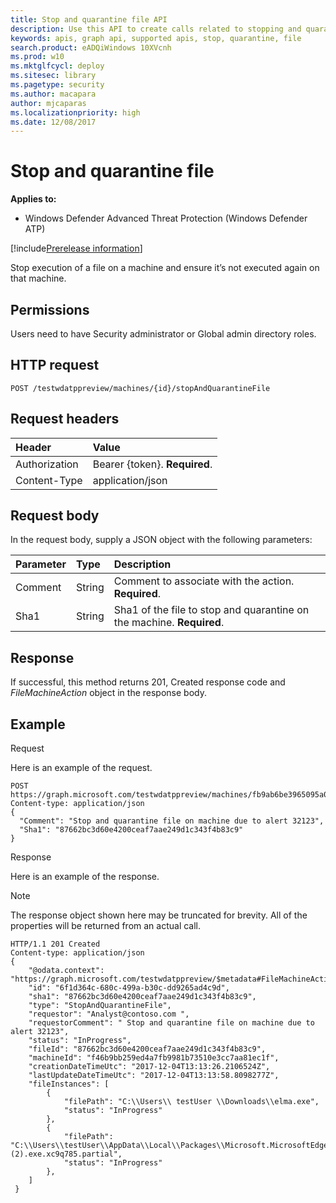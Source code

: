 ```yaml
---
title: Stop and quarantine file API
description: Use this API to create calls related to stopping and quarantining a file.
keywords: apis, graph api, supported apis, stop, quarantine, file
search.product: eADQiWindows 10XVcnh
ms.prod: w10
ms.mktglfcycl: deploy
ms.sitesec: library
ms.pagetype: security
ms.author: macapara
author: mjcaparas
ms.localizationpriority: high
ms.date: 12/08/2017
---
```


# Stop and quarantine file

**Applies to:**

- Windows Defender Advanced Threat Protection (Windows Defender ATP)

[!include[Prerelease information](prerelease.md)]

Stop execution of a file on a machine and ensure it’s not executed again on that machine.

## Permissions
Users need to have Security administrator or Global admin directory roles.

## HTTP request
```
POST /testwdatppreview/machines/{id}/stopAndQuarantineFile
```

## Request headers

Header | Value 
:---|:---
Authorization | Bearer {token}. **Required**.
Content-Type	| application/json

## Request body
In the request body, supply a JSON object with the following parameters:

Parameter |	Type	| Description
:---|:---|:---
Comment |	String |	Comment to associate with the action. **Required**.
Sha1 |	String	 | Sha1 of the file to stop and quarantine on the machine. **Required**.

## Response
If successful, this method returns 201, Created response code and _FileMachineAction_ object in the response body.


## Example

Request

Here is an example of the request.

```
POST https://graph.microsoft.com/testwdatppreview/machines/fb9ab6be3965095a09c057be7c90f0a2/stopAndQuarantineFile
Content-type: application/json
{
  "Comment": "Stop and quarantine file on machine due to alert 32123",
  "Sha1": "87662bc3d60e4200ceaf7aae249d1c343f4b83c9"
}

```
Response

Here is an example of the response.

>[!NOTE]
>The response object shown here may be truncated for brevity. All of the properties will be returned from an actual call.

```
HTTP/1.1 201 Created
Content-type: application/json
{
    "@odata.context": "https://graph.microsoft.com/testwdatppreview/$metadata#FileMachineActions/$entity",
    "id": "6f1d364c-680c-499a-b30c-dd9265ad4c9d",
    "sha1": "87662bc3d60e4200ceaf7aae249d1c343f4b83c9",
    "type": "StopAndQuarantineFile",
    "requestor": "Analyst@contoso.com ",
    "requestorComment": " Stop and quarantine file on machine due to alert 32123",
    "status": "InProgress",
    "fileId": "87662bc3d60e4200ceaf7aae249d1c343f4b83c9",
    "machineId": "f46b9bb259ed4a7fb9981b73510e3cc7aa81ec1f",
    "creationDateTimeUtc": "2017-12-04T13:13:26.2106524Z",
    "lastUpdateDateTimeUtc": "2017-12-04T13:13:58.8098277Z",
    "fileInstances": [
        {
            "filePath": "C:\\Users\\ testUser \\Downloads\\elma.exe",
            "status": "InProgress"
        },
        {
            "filePath": "C:\\Users\\testUser\\AppData\\Local\\Packages\\Microsoft.MicrosoftEdge_8wekyb3d8bbwe\\TempState\\Downloads\\elma (2).exe.xc9q785.partial",
            "status": "InProgress"
        },
    ]
 }


```
